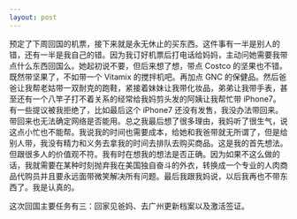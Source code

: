 ```yaml
---
layout: post
---
```


预定了下周回国的机票，接下来就是永无休止的买东西。这件事有一半是别人的错，还有一半是我自己的错。因为我订好机票后打电话给妈妈，主动问她需要我带点什么东西回国么。她起初说不要，但后来想了想，带点 Costco 的坚果也不错。既然带坚果了，不如带一个 Vitamix 的搅拌机吧。再加点 GNC 的保健品。然后爸爸让我帮老姑带一双耐克的跑鞋，紧接着妹妹让我带化妆品，弟弟让我带手表，甚至还有一个八竿子打不着关系的经常给我妈剪头发的阿姨让我帮忙带 iPhone7。有一些提议被我拒绝了，比如最后这个 iPhone7 还没有发售，我没办法带回来。带回来也无法确定网络是否能用。总之我最后想了很多理由，我妈听了很生气，说这点小忙也不能帮。我说我的时间也需要成本，给她和我爸带就无所谓了，但是给别人带，我没有精力和义务去拿我的时间去排队去购买商品。这是我的首先想法。但跟很多人的价值观不符。我有时在想我的想法是否正确。因为如果不这么做的话，我就需要在某种时刻抛弃我在美国独自奋斗的外衣，转换成一个专业的人肉商品代购员并且要永远面带微笑解决所有问题。最后我跟我妈说，以后我再也不带东西了。我是认真的。

这次回国主要任务有三：回家见爸妈、去广州更新档案以及激活签证。
